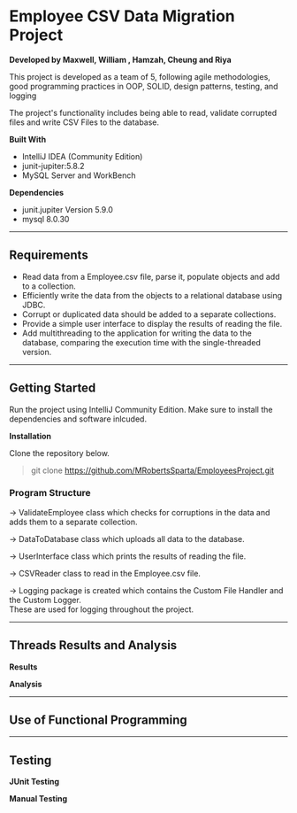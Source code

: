 # Employee CSV Data Migration Project

**Developed by Maxwell, William , Hamzah, Cheung and Riya**

This project is developed as a team of 5, following agile methodologies, good programming practices in OOP, SOLID, design patterns, testing, and logging

The project's functionality includes being able to read, validate corrupted files and write CSV Files to the database.

**Built With**

* IntelliJ IDEA (Community Edition)
* junit-jupiter:5.8.2
* MySQL Server and WorkBench

**Dependencies**

* junit.jupiter Version 5.9.0
* mysql 8.0.30

***
## Requirements

* Read data from a Employee.csv file, parse it, populate objects and add to a collection.
* Efficiently write the data from the objects to a relational database using JDBC.
* Corrupt or duplicated data should be added to a separate collections.
* Provide a simple user interface to display the results of reading the file.
* Add multithreading to the application for writing the data to the database, comparing the execution time with the single-threaded version.

***
## Getting Started

Run the project using IntelliJ Community Edition. 
Make sure to install the dependencies and software inlcuded.

**Installation**

Clone the repository below.
> git clone https://github.com/MRobertsSparta/EmployeesProject.git


### Program Structure
→ ValidateEmployee class which checks for corruptions in the data and adds them to a separate collection.<br>

→ DataToDatabase class which uploads all data to the database.<br>

→ UserInterface class which prints the results of reading the file.<br>

→ CSVReader class to read in the Employee.csv file.<br>

→ Logging package is created which contains the Custom File Handler and the Custom Logger.<br>
These are used for logging throughout the project.

***
## Threads Results and Analysis
**Results**


**Analysis**


***
## Use of Functional Programming





***
## Testing 

**JUnit Testing**


**Manual Testing**